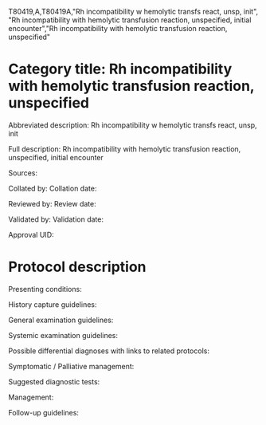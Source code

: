 T80419,A,T80419A,"Rh incompatibility w hemolytic transfs react, unsp, init", "Rh incompatibility with hemolytic transfusion reaction, unspecified, initial encounter","Rh incompatibility with hemolytic transfusion reaction, unspecified"
# Category title: Rh incompatibility with hemolytic transfusion reaction, unspecified

Abbreviated description: Rh incompatibility w hemolytic transfs react, unsp, init

Full description: Rh incompatibility with hemolytic transfusion reaction, unspecified, initial encounter

Sources:

Collated by:
Collation date:

Reviewed by:
Review date:

Validated by:
Validation date:

Approval UID:

# Protocol description

Presenting conditions:

History capture guidelines:

General examination guidelines:

Systemic examination guidelines:

Possible differential diagnoses with links to related protocols:

Symptomatic / Palliative management:

Suggested diagnostic tests:

Management:

Follow-up guidelines:
